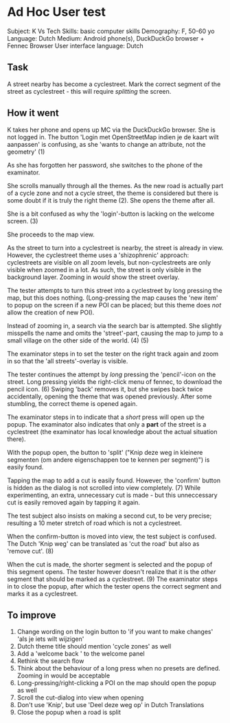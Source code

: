 # Ad Hoc User test

Subject: K Vs
Tech Skills: basic computer skills
Demography: F, 50-60 yo
Language: Dutch
Medium: Android phone(s), DuckDuckGo browser + Fennec Browser
User interface language: Dutch

## Task

A street nearby has become a cyclestreet. Mark the correct segment of the street as cyclestreet - this will require *splitting* the screen.

## How it went

K takes her phone and opens up MC via the DuckDuckGo browser.
She is not logged in.
The button 'Login met OpenStreetMap indien je de kaart wilt aanpassen' is confusing, as she 'wants to change an attribute, not the geometry' (1)

As she has forgotten her password, she switches to the phone of the examinator.

She scrolls manually through all the themes. As the new road is actually part of a cycle zone and not a cycle street, the theme is considered but there is some doubt if it is truly the right theme (2). She opens the theme after all.

She is a bit confused as why the 'login'-button is lacking on the welcome screen. (3)

She proceeds to the map view.

As the street to turn into a cyclestreet is nearby, the street is already in view.
However, the cyclestreet theme uses a 'shizophrenic' approach: cyclestreets are visible on all zoom levels, but non-cyclestreets are only visible when zoomed in a lot.
As such, the street is only visible in the background layer. Zooming in _would_ show the street overlay.

The tester attempts to turn this street into a cyclestreet by long pressing the map, but this does nothing. (Long-pressing the map causes the 'new item' to popup on the screen if a new POI can be placed; but this theme does _not_ allow the creation of new POI).

Instead of zooming in, a search via the search bar is attempted. She slightly misspells the name and omits the 'street'-part, causing the map to jump to a small village on the other side of the world. (4) (5)

The examinator steps in to set the tester on the right track again and zoom in so that the 'all streets'-overlay is visible.

The tester continues the attempt by _long_ pressing the 'pencil'-icon on the street. Long pressing yields the right-click menu of fennec, to download the pencil icon. (6) Swiping 'back' removes it, but she swipes back twice accidentally, opening the theme that was opened previously. After some stumbling, the correct theme is opened again.

The examinator steps in to indicate that a _short_ press will open up the popup. The examinator also indicates that only a **part** of the street is a cyclestreet (the examinator has local knowledge about the actual situation there).

With the popup open, the button to 'split' ("Knip deze weg in kleinere segmenten (om andere eigenschappen toe te kennen per segment)") is easily found.

Tapping the map to add a cut is easily found. However, the 'confirm' button is hidden as the dialog is not scrolled into view completely. (7)
While experimenting, an extra, unnecessary cut is made - but this unneccessary cut is easily removed again by tapping it again.

The test subject also insists on making a second cut, to be very precise; resulting a 10 meter stretch of road which is not a cyclestreet.

When the confirm-button is moved into view, the test subject is confused. The Dutch 'Knip weg' can be translated as 'cut the road' but also as 'remove cut'. (8)

When the cut is made, the shorter segment is selected and the popup of this segment opens. The tester however doesn't realize that it is the _other_ segment that should be marked as a cyclestreet. (9) The examinator steps in to close the popup, after which the tester opens the correct segment and marks it as a cyclestreet.


## To improve

1. Change wording on the login button to 'if you want to make changes' 'als je iets wilt wijzigen'
2. Dutch theme title should mention 'cycle zones' as well
3. Add a 'welcome back <username>' to the welcome panel
4. Rethink the search flow
5. Think about the behaviour of a long press when no presets are defined. Zooming in would be acceptable
6. Long-pressing/right-clicking a POI on the map should open the popup as well
7. Scroll the cut-dialog into view when opening
8. Don't use 'Knip', but use 'Deel deze weg op' in Dutch Translations
9. Close the popup when a road is split
